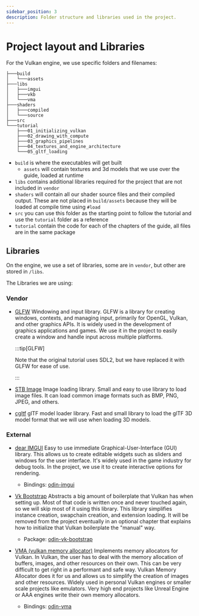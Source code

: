 ```yaml
---
sidebar_position: 3
description: Folder structure and libraries used in the project.
---
```


# Project layout and Libraries

For the Vulkan engine, we use specific folders and filenames:

````text
├───build
│   └───assets
├───libs
│   ├───imgui
│   ├───vkb
│   └───vma
├───shaders
│   ├───compiled
│   └───source
├───src
└───tutorial
    ├───01_initializing_vulkan
    ├───02_drawing_with_compute
    ├───03_graphics_pipelines
    ├───04_textures_and_engine_architecture
    └───05_gltf_loading
````

- `build` is where the executables will get built
  - `assets` will contain textures and 3d models that we use over the guide, loaded at runtime
- `libs` contains additional libraries required for the project that are not included in
  `vendor`
- `shaders` will contain all our shader source files and their compiled output. These are not
  placed in `build/assets` because they will be loaded at compile time using `#load`
- `src` you can use this folder as the starting point to follow the tutorial and use the
  `tutorial` folder as a reference
- `tutorial` contain the code for each of the chapters of the guide, all files are in the same
package

## Libraries

On the engine, we use a set of libraries, some are in `vendor`, but other are stored in
`/libs`.

The Libraries we are using:

### Vendor

- [GLFW](https://www.glfw.org/) Windowing and input library. GLFW is a library for creating
  windows, contexts, and managing input, primarily for OpenGL, Vulkan, and other graphics APIs.
  It is widely used in the development of graphics applications and games. We use it in the
  project to easily create a window and handle input across multiple platforms.

  :::tip[GLFW]
  
  Note that the original tutorial uses SDL2, but we have replaced it with GLFW for ease of use.
  
  :::

- [STB Image](https://github.com/nothings/stb) Image loading library. Small and easy to use
  library to load image files. It can load common image formats such as BMP, PNG, JPEG, and
  others.

- [cgltf][] glTF model loader library. Fast and small
  library to load the glTF 3D model format that we will use when loading 3D models.

### External

- [dear IMGUI][] Easy to use immediate Graphical-User-Interface (GUI) library. This allows us
  to create editable widgets such as sliders and windows for the user interface. It's widely
  used in the game industry for debug tools. In the project, we use it to create interactive
  options for rendering.
  - Bindings: [odin-imgui](https://github.com/Capati/odin-imgui)

- [Vk Bootstrap][] Abstracts a big amount of boilerplate that Vulkan has when setting up. Most
  of that code is written once and never touched again, so we will skip most of it using this
  library. This library simplifies instance creation, swapchain creation, and extension
  loading. It will be removed from the project eventually in an optional chapter that explains
  how to initialize that Vulkan boilerplate the "manual" way.
  - Package: [odin-vk-bootstrap](https://github.com/Capati/odin-vk-bootstrap)

- [VMA (vulkan memory allocator)][] Implements memory allocators for Vulkan. In Vulkan, the
  user has to deal with the memory allocation of buffers, images, and other resources on their
  own. This can be very difficult to get right in a performant and safe way. Vulkan Memory
  Allocator does it for us and allows us to simplify the creation of images and other
  resources. Widely used in personal Vulkan engines or smaller scale projects like emulators.
  Very high end projects like Unreal Engine or AAA engines write their own memory allocators.
  - Bindings: [odin-vma](https://github.com/Capati/odin-vma)

[cgltf]: https://github.com/jkuhlmann/cgltf
[dear IMGUI]: https://github.com/ocornut/imgui
[Vk Bootstrap]: https://github.com/charles-lunarg/vk-bootstrap/blob/master/src/VkBootstrap.cpp
[VMA (vulkan memory allocator)]: https://github.com/GPUOpen-LibrariesAndSDKs/VulkanMemoryAllocator
